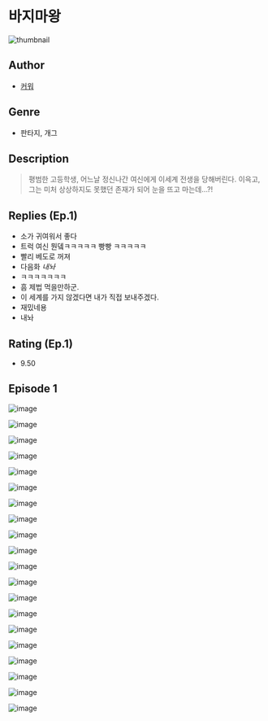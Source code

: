 # 바지마왕
![thumbnail](https://image-comic.pstatic.net/user_contents_data/challenge_comic/2023/05/23/316802/upload_3760841479685683299_480x623.jpeg)

## Author
- [커워](https://comic.naver.com/artistTitle?id=316802)

## Genre
- 판타지, 개그

## Description
> 평범한 고등학생, 어느날 정신나간 여신에게 이세계 전생을 당해버린다. 이윽고, 그는 미처 상상하지도 못했던 존재가 되어 눈을 뜨고 마는데...?!

## Replies (Ep.1)
- 소가 귀여워서 좋다
- 트럭 여신 뭔뎈ㅋㅋㅋㅋㅋ 빵빵 ㅋㅋㅋㅋㅋ
- 빨리 베도로 꺼져
- 다음화 *내놔*
- ㅋㅋㅋㅋㅋㅋㅋ
- 흠 제법 먹을만하군.
- 이 세계를 가지 않겠다면 내가 직접 보내주겠다.
- 재밌네용
- 내놔

## Rating (Ep.1)
- 9.50

## Episode 1
![image](https://image-comic.pstatic.net/user_contents_data/challenge_comic/2023/05/23/316802/upload_7017231858096289893.jpeg)

![image](https://image-comic.pstatic.net/user_contents_data/challenge_comic/2023/05/23/316802/upload_7293124622909716529.jpeg)

![image](https://image-comic.pstatic.net/user_contents_data/challenge_comic/2023/05/23/316802/upload_7306353058529227574.jpeg)

![image](https://image-comic.pstatic.net/user_contents_data/challenge_comic/2023/05/23/316802/upload_7377239482919117669.jpeg)

![image](https://image-comic.pstatic.net/user_contents_data/challenge_comic/2023/05/23/316802/upload_3918753115472607025.jpeg)

![image](https://image-comic.pstatic.net/user_contents_data/challenge_comic/2023/05/23/316802/upload_4135210894520378673.jpeg)

![image](https://image-comic.pstatic.net/user_contents_data/challenge_comic/2023/05/23/316802/upload_7364003528406284081.jpeg)

![image](https://image-comic.pstatic.net/user_contents_data/challenge_comic/2023/05/23/316802/upload_7233967598784099937.jpeg)

![image](https://image-comic.pstatic.net/user_contents_data/challenge_comic/2023/05/23/316802/upload_3618981161569760564.jpeg)

![image](https://image-comic.pstatic.net/user_contents_data/challenge_comic/2023/05/23/316802/upload_3616732691060372067.jpeg)

![image](https://image-comic.pstatic.net/user_contents_data/challenge_comic/2023/05/23/316802/upload_3978426932377172021.jpeg)

![image](https://image-comic.pstatic.net/user_contents_data/challenge_comic/2023/05/23/316802/upload_7090130793425888356.jpeg)

![image](https://image-comic.pstatic.net/user_contents_data/challenge_comic/2023/05/23/316802/upload_7076950737814698291.jpeg)

![image](https://image-comic.pstatic.net/user_contents_data/challenge_comic/2023/05/23/316802/upload_7003152835943752033.jpeg)

![image](https://image-comic.pstatic.net/user_contents_data/challenge_comic/2023/05/23/316802/upload_4049357501160120632.jpeg)

![image](https://image-comic.pstatic.net/user_contents_data/challenge_comic/2023/05/23/316802/upload_3616781073934005093.jpeg)

![image](https://image-comic.pstatic.net/user_contents_data/challenge_comic/2023/05/23/316802/upload_7219889465609119026.jpeg)

![image](https://image-comic.pstatic.net/user_contents_data/challenge_comic/2023/05/23/316802/upload_3690806780833653347.jpeg)

![image](https://image-comic.pstatic.net/user_contents_data/challenge_comic/2023/05/23/316802/upload_4123100857063596598.jpeg)

![image](https://image-comic.pstatic.net/user_contents_data/challenge_comic/2023/05/23/316802/upload_4136102371541464118.jpeg)
